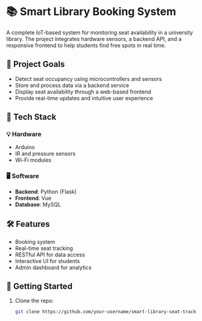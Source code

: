 # 📚 Smart Library Booking System

A complete IoT-based system for monitoring seat availability in a university library. The project integrates hardware sensors, a backend API, and a responsive frontend to help students find free spots in real time.

## 🎯 Project Goals

- Detect seat occupancy using microcontrollers and sensors
- Store and process data via a backend service
- Display seat availability through a web-based frontend
- Provide real-time updates and intuitive user experience

## 🧱 Tech Stack

### 💡 Hardware
- Arduino
- IR and pressure sensors
- Wi-Fi modules

### 🖥️ Software
- **Backend**: Python (Flask)
- **Frontend**: Vue
- **Database**: MySQL

## 🛠️ Features
- Booking system
- Real-time seat tracking
- RESTful API for data access
- Interactive UI for students
- Admin dashboard for analytics

## 🚀 Getting Started

1. Clone the repo:
   ```bash
   git clone https://github.com/your-username/smart-library-seat-tracker.git
